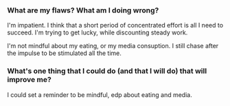 ### What are my flaws? What am I doing wrong?

I'm impatient. I think that a short period of concentrated effort is all I need to succeed. I'm trying to get lucky, while discounting steady work.

I'm not mindful about my eating, or my media consuption. I still chase after the impulse to be stimulated all the time.



### What's one thing that I could do (and that I will do) that will improve me?

I could set a reminder to be mindful, edp about eating and media.